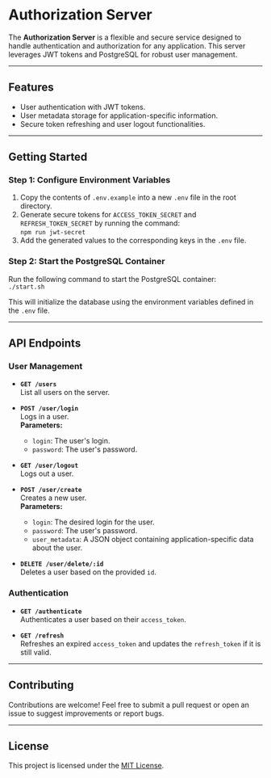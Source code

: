 # Authorization Server

The **Authorization Server** is a flexible and secure service designed to handle authentication and authorization for any application. This server leverages JWT tokens and PostgreSQL for robust user management.

---

## Features

- User authentication with JWT tokens.
- User metadata storage for application-specific information.
- Secure token refreshing and user logout functionalities.

---

## Getting Started

### Step 1: Configure Environment Variables

1. Copy the contents of `.env.example` into a new `.env` file in the root directory.  
2. Generate secure tokens for `ACCESS_TOKEN_SECRET` and `REFRESH_TOKEN_SECRET` by running the command:  
   `npm run jwt-secret`  
3. Add the generated values to the corresponding keys in the `.env` file.

### Step 2: Start the PostgreSQL Container

Run the following command to start the PostgreSQL container:  
`./start.sh`  

This will initialize the database using the environment variables defined in the `.env` file.

---

## API Endpoints

### User Management

- **`GET /users`**  
  List all users on the server.

- **`POST /user/login`**  
  Logs in a user.  
  **Parameters:**  
  - `login`: The user's login.  
  - `password`: The user's password.

- **`GET /user/logout`**  
  Logs out a user.

- **`POST /user/create`**  
  Creates a new user.  
  **Parameters:**  
  - `login`: The desired login for the user.  
  - `password`: The user's password.  
  - `user_metadata`: A JSON object containing application-specific data about the user.

- **`DELETE /user/delete/:id`**  
  Deletes a user based on the provided `id`.

### Authentication

- **`GET /authenticate`**  
  Authenticates a user based on their `access_token`.

- **`GET /refresh`**  
  Refreshes an expired `access_token` and updates the `refresh_token` if it is still valid.

---

## Contributing

Contributions are welcome! Feel free to submit a pull request or open an issue to suggest improvements or report bugs.

---

## License

This project is licensed under the [MIT License](LICENSE).